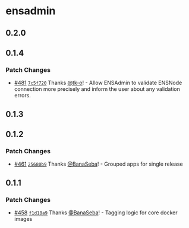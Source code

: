 # ensadmin

## 0.2.0

## 0.1.4
### Patch Changes



- [#481](https://github.com/namehash/ensnode/pull/481) [`7c5f720`](https://github.com/namehash/ensnode/commit/7c5f7206d40f1daf28073c574d4985165bcf0fda) Thanks [@tk-o](https://github.com/tk-o)! - Allow ENSAdmin to validate ENSNode connection more precisely and inform the user about any validation errors.

## 0.1.3

## 0.1.2
### Patch Changes



- [#461](https://github.com/namehash/ensnode/pull/461) [`25680b9`](https://github.com/namehash/ensnode/commit/25680b97f150fac7e7edec8f8ac5e8a0886de2cb) Thanks [@BanaSeba](https://github.com/BanaSeba)! - Grouped apps for single release

## 0.1.1
### Patch Changes



- [#458](https://github.com/namehash/ensnode/pull/458) [`f1d18a9`](https://github.com/namehash/ensnode/commit/f1d18a942187525982771a33fdafb6e3149e2e01) Thanks [@BanaSeba](https://github.com/BanaSeba)! - Tagging logic for core docker images
